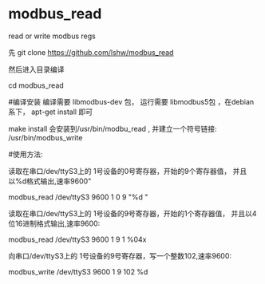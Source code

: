 # modbus_read
read or write modbus  regs

先 git clone  https://github.com/lshw/modbus_read

然后进入目录编译

cd modbus_read

#编译安装
编译需要 libmodbus-dev 包， 运行需要 libmodbus5包 ，在debian系下， apt-get install 即可 

make install 会安装到/usr/bin/modbu_read , 并建立一个符号链接: /usr/bin/modbus_write 

#使用方法:

读取在串口/dev/ttyS3上的 1号设备的0号寄存器，开始的9个寄存器值， 并且以%d格式输出,速率9600" 

modbus_read /dev/ttyS3 9600 1 0 9  "%d " 


读取在串口/dev/ttyS3上的 1号设备的9号寄存器，开始的1个寄存器值， 并且以4位16进制格式输出,速率9600: 

modbus_read /dev/ttyS3 9600 1 9 1 %04x 


向串口/dev/ttyS3上的 1号设备的9号寄存器，写一个整数102,速率9600: 

modbus_write /dev/ttyS3 9600 1 9 102 %d 
